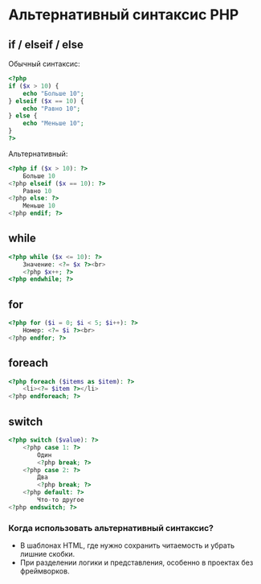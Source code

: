 # Альтернативный синтаксис PHP
##  if / elseif / else
Обычный синтаксис:
```php
<?php
if ($x > 10) {
    echo "Больше 10";
} elseif ($x == 10) {
    echo "Равно 10";
} else {
    echo "Меньше 10";
}
?>
```

Альтернативный:
```php
<?php if ($x > 10): ?>
    Больше 10
<?php elseif ($x == 10): ?>
    Равно 10
<?php else: ?>
    Меньше 10
<?php endif; ?>
```

## while
```php
<?php while ($x <= 10): ?>
    Значение: <?= $x ?><br>
    <?php $x++; ?>
<?php endwhile; ?>
```

## for
```php
<?php for ($i = 0; $i < 5; $i++): ?>
    Номер: <?= $i ?><br>
<?php endfor; ?>
```

## foreach
```php
<?php foreach ($items as $item): ?>
    <li><?= $item ?></li>
<?php endforeach; ?>
```

## switch
```php
<?php switch ($value): ?>
    <?php case 1: ?>
        Один
        <?php break; ?>
    <?php case 2: ?>
        Два
        <?php break; ?>
    <?php default: ?>
        Что-то другое
<?php endswitch; ?>
```

### Когда использовать альтернативный синтаксис?
- В шаблонах HTML, где нужно сохранить читаемость и убрать лишние скобки.
- При разделении логики и представления, особенно в проектах без фреймворков.
